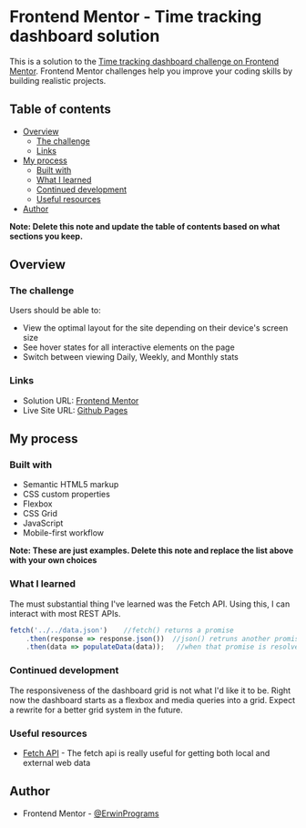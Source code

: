 # Frontend Mentor - Time tracking dashboard solution

This is a solution to the [Time tracking dashboard challenge on Frontend Mentor](https://www.frontendmentor.io/challenges/time-tracking-dashboard-UIQ7167Jw). Frontend Mentor challenges help you improve your coding skills by building realistic projects. 

## Table of contents

- [Overview](#overview)
  - [The challenge](#the-challenge)
  - [Links](#links)
- [My process](#my-process)
  - [Built with](#built-with)
  - [What I learned](#what-i-learned)
  - [Continued development](#continued-development)
  - [Useful resources](#useful-resources)
- [Author](#author)

**Note: Delete this note and update the table of contents based on what sections you keep.**

## Overview

### The challenge

Users should be able to:

- View the optimal layout for the site depending on their device's screen size
- See hover states for all interactive elements on the page
- Switch between viewing Daily, Weekly, and Monthly stats

### Links

- Solution URL: [Frontend Mentor](https://www.frontendmentor.io/solutions/responsive-time-tracking-page-b7AakDj9O)
- Live Site URL: [Github Pages](https://erwinprograms.github.io/frontendmentor-time-tracking-dashboard/)

## My process

### Built with

- Semantic HTML5 markup
- CSS custom properties
- Flexbox
- CSS Grid
- JavaScript
- Mobile-first workflow

**Note: These are just examples. Delete this note and replace the list above with your own choices**

### What I learned

The must substantial thing I've learned was the Fetch API. Using this, I can interact with most REST APIs.

```js
fetch('../../data.json')    //fetch() returns a promise
    .then(response => response.json())  //json() retruns another promise
    .then(data => populateData(data));   //when that promise is resolved, we then handle it in this function
```

### Continued development

The responsiveness of the dashboard grid is not what I'd like it to be. Right now the dashboard starts as a flexbox and media queries into a grid. Expect a rewrite for a better grid system in the future.

### Useful resources

- [Fetch API](https://www.youtube.com/watch?v=cuEtnrL9-H0&ab_channel=WebDevSimplified) - The fetch api is really useful for getting both local and external web data

## Author

- Frontend Mentor - [@ErwinPrograms](https://www.frontendmentor.io/profile/ErwinPrograms)